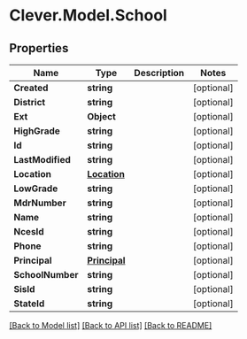 # Clever.Model.School
## Properties

Name | Type | Description | Notes
------------ | ------------- | ------------- | -------------
**Created** | **string** |  | [optional] 
**District** | **string** |  | [optional] 
**Ext** | **Object** |  | [optional] 
**HighGrade** | **string** |  | [optional] 
**Id** | **string** |  | [optional] 
**LastModified** | **string** |  | [optional] 
**Location** | [**Location**](Location.md) |  | [optional] 
**LowGrade** | **string** |  | [optional] 
**MdrNumber** | **string** |  | [optional] 
**Name** | **string** |  | [optional] 
**NcesId** | **string** |  | [optional] 
**Phone** | **string** |  | [optional] 
**Principal** | [**Principal**](Principal.md) |  | [optional] 
**SchoolNumber** | **string** |  | [optional] 
**SisId** | **string** |  | [optional] 
**StateId** | **string** |  | [optional] 

[[Back to Model list]](../README.md#documentation-for-models) [[Back to API list]](../README.md#documentation-for-api-endpoints) [[Back to README]](../README.md)

